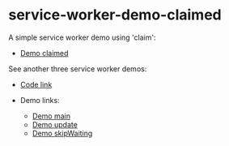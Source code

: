 # service-worker-demo-claimed

A simple service worker demo using 'claim':

- [Demo claimed](https://huxinsen.github.io/service-worker-demo-claimed/)

See another three service worker demos:

- [Code link](https://github.com/huxinsen/service-worker-demo-main)
- Demo links:

  - [Demo main](https://huxinsen.github.io/service-worker-demo-main/)
  - [Demo update](https://huxinsen.github.io/service-worker-demo-main/v2)
  - [Demo skipWaiting](https://huxinsen.github.io/service-worker-demo-main/v3)
